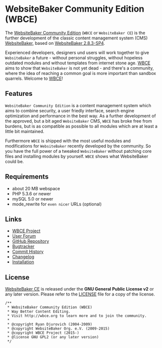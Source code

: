 # WebsiteBaker Community Edition (WBCE)
The [WebsiteBaker Community Edition](http://wbce.org) (`WBCE` or `WebsiteBaker CE`) is the further development of the classic content management system (CMS) [WebsiteBaker](http://websitebaker.org), based on [WebsiteBaker 2.8.3-SP4](http://wiki.websitebaker.org/wbdownload/SP4ForWb2-8-3.zip). 

Experienced developers, designers und users will work together to give `WebsiteBaker` a future - without personal struggles, without hopeless outdated modules and without templates from internet stone age. [WBCE](http://wbce.org) aims to show that `WebsiteBaker` is not yet dead - and there's a community, where the idea of reaching a common goal is more important than sandbox quarrels. Welcome to [WBCE](http://wbce.org)!

## Features
`WebsiteBaker Community Edition` is a content management system which aims to combine security, a user friedly interface, search engine optimization and performance in the best way. As a further development of the approved, but a bit aged `WebsiteBaker` CMS, `WBCE` has broke free from burdens, but is as compatible as possible to all modules which are at least a little bit maintained.

Furthermore `WBCE` is shipped with the most useful modules and modifications for `WebsiteBaker` recently developed by the community. So you have the full power of a tweaked `WebsiteBaker` without patching core files and installing modules by yourself. `WBCE` shows what WebsiteBaker could be. 

## Requirements
  - about 20 MB webspace
  - PHP 5.3.6 or newer
  - mySQL 5.0 or newer
  - mode_rewrite for `even nicer` URLs (optional)

## Links
  - [WBCE Project](http://wbce.org)
  - [User Forum](http://forum.wbce.org)
  - [GitHub Repository](https://github.com/WBCE/WebsiteBaker_CommunityEdition)
  - [Bugtracker](https://github.com/WBCE/WebsiteBaker_CommunityEdition/issues)
  - [Commit History](https://github.com/WBCE/WebsiteBaker_CommunityEdition/commits/master)
  - [Changelog](CHANGELOG.md)
  - [Installation](INSTALL.md)

## License
[WebsiteBaker CE](http://wbce.org) is released under the **GNU General Public License v2** or any later version.
Please refer to the [LICENSE](LICENSE.md) file for a copy of the license.

    /**
     * WebsiteBaker Community Edition (WBCE)
     * Way Better Content Editing.
     * Visit http://wbce.org to learn more and to join the community.
     *
     * @copyright Ryan Djurovich (2004-2009)
     * @copyright WebsiteBaker Org. e.V. (2009-2015)
     * @copyright WBCE Project (2015-)
     * @license GNU GPL2 (or any later version)
     */